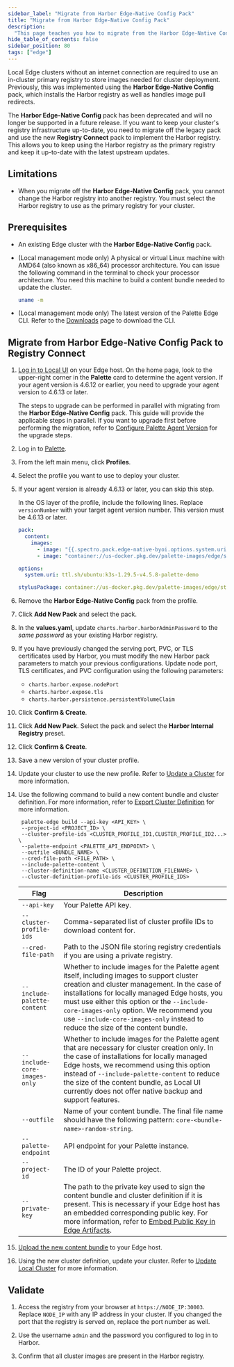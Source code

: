 ```yaml
---
sidebar_label: "Migrate from Harbor Edge-Native Config Pack"
title: "Migrate from Harbor Edge-Native Config Pack"
description:
  "This page teaches you how to migrate from the Harbor Edge-Native Config Pack to the Registry Connect pack."
hide_table_of_contents: false
sidebar_position: 80
tags: ["edge"]
---
```


Local Edge clusters without an internet connection are required to use an in-cluster primary registry to store images
needed for cluster deployment. Previously, this was implemented using the **Harbor Edge-Native Config** pack, which
installs the Harbor registry as well as handles image pull redirects.

The **Harbor Edge-Native Config** pack has been deprecated and will no longer be supported in a future release. If you
want to keep your cluster's registry infrastructure up-to-date, you need to migrate off the legacy pack and use the new
**Registry Connect** pack to implement the Harbor registry. This allows you to keep using the Harbor registry as the
primary registry and keep it up-to-date with the latest upstream updates.

## Limitations

- When you migrate off the **Harbor Edge-Native Config** pack, you cannot change the Harbor registry into another
  registry. You must select the Harbor registry to use as the primary registry for your cluster.

## Prerequisites

- An existing Edge cluster with the **Harbor Edge-Native Config** pack.

- (Local management mode only) A physical or virtual Linux machine with AMD64 (also known as x86_64) processor
  architecture. You can issue the following command in the terminal to check your processor architecture. You need this
  machine to build a content bundle needed to update the cluster.

  ```bash
  uname -m
  ```

- (Local management mode only) The latest version of the Palette Edge CLI. Refer to the
  [Downloads](../../../../spectro-downloads.md) page to download the CLI.

## Migrate from Harbor Edge-Native Config Pack to Registry Connect

1. [Log in to Local UI](../../local-ui/host-management/access-console.md) on your Edge host. On the home page, look to
   the upper-right corner in the **Palette** card to determine the agent version. If your agent version is 4.6.12 or
   earlier, you need to upgrade your agent version to 4.6.13 or later.

   The steps to upgrade can be performed in parallel with migrating from the **Harbor Edge-Native Config** pack. This
   guide will provide the applicable steps in parallel. If you want to upgrade first before performing the migration,
   refer to [Configure Palette Agent Version](../../cluster-management/agent-upgrade-airgap.md) for the upgrade steps.

2. Log in to [Palette](https:/console.spectrocloud.com).

3. From the left main menu, click **Profiles**.

4. Select the profile you want to use to deploy your cluster.

5. If your agent version is already 4.6.13 or later, you can skip this step.

   In the OS layer of the profile, include the following lines. Replace `versionNumber` with your target agent version
   number. This version must be 4.6.13 or later.

   ```yaml {10}
   pack:
     content:
       images:
         - image: "{{.spectro.pack.edge-native-byoi.options.system.uri}}"
         - image: "container://us-docker.pkg.dev/palette-images/edge/stylus-linux-amd64:v<versionNumber>"

   options:
     system.uri: ttl.sh/ubuntu:k3s-1.29.5-v4.5.8-palette-demo

   stylusPackage: container://us-docker.pkg.dev/palette-images/edge/stylus-linux-amd64:v<versionNumber>
   ```

6. Remove the **Harbor Edge-Native Config** pack from the profile.

7. Click **Add New Pack** and select the <VersionedLink text="Harbor" url="/integrations/packs/?pack=harbor" /> pack.

8. In the **values.yaml**, update `charts.harbor.harborAdminPassword` to the _same password_ as your existing Harbor
   registry.

9. If you have previously changed the serving port, PVC, or TLS certificates used by Harbor, you must modify the new
   Harbor pack parameters to match your previous configurations. Update node port, TLS certificates, and PVC
   configuration using the following parameters:

   - `charts.harbor.expose.nodePort`
   - `charts.harbor.expose.tls`
   - `charts.harbor.persistence.persistentVolumeClaim`

10. Click **Confirm & Create**.

<!-- prettier-ignore -->
11. Click **Add New Pack**. Select the <VersionedLink text="Registry Connect" url="/integrations/packs/?pack=registry-connect" /> pack and select the **Harbor Internal Registry** preset.

12. Click **Confirm & Create**.

13. Save a new version of your cluster profile.

<Tabs group="deployment">

<TabItem value="Central">

14. Update your cluster to use the new profile. Refer to
    [Update a Cluster](../../../cluster-management/cluster-updates.md) for more information.

</TabItem>

<TabItem value="Local">

14. Use the following command to build a new content bundle and cluster definition. For more information, refer to
    [Export Cluster Definition](../../local-ui/cluster-management/export-cluster-definition.md) for more information.

    ```shell
     palette-edge build --api-key <API_KEY> \
     --project-id <PROJECT_ID> \
     --cluster-profile-ids <CLUSTER_PROFILE_ID1,CLUSTER_PROFILE_ID2...> \
     --palette-endpoint <PALETTE_API_ENDPOINT> \
     --outfile <BUNDLE_NAME> \
     --cred-file-path <FILE_PATH> \
     --include-palette-content \
     --cluster-definition-name <CLUSTER_DEFINITION_FILENAME> \
     --cluster-definition-profile-ids <CLUSTER_PROFILE_IDS>
    ```

    | Flag                         | Description                                                                                                                                                                                                                                                                                                                                                               |
    | ---------------------------- | ------------------------------------------------------------------------------------------------------------------------------------------------------------------------------------------------------------------------------------------------------------------------------------------------------------------------------------------------------------------------- |
    | `--api-key`                  | Your Palette API key.                                                                                                                                                                                                                                                                                                                                                     |
    | `--cluster-profile-ids`      | Comma-separated list of cluster profile IDs to download content for.                                                                                                                                                                                                                                                                                                      |
    | `--cred-file-path`           | Path to the JSON file storing registry credentials if you are using a private registry.                                                                                                                                                                                                                                                                                   |
    | `--include-palette-content`  | Whether to include images for the Palette agent itself, including images to support cluster creation and cluster management. In the case of installations for locally managed Edge hosts, you must use either this option or the `--include-core-images-only` option. We recommend you use `--include-core-images-only` instead to reduce the size of the content bundle. |
    | `--include-core-images-only` | Whether to include images for the Palette agent that are necessary for cluster creation only. In the case of installations for locally managed Edge hosts, we recommend using this option instead of `--include-palette-content` to reduce the size of the content bundle, as Local UI currently does not offer native backup and support features.                       |
    | `--outfile`                  | Name of your content bundle. The final file name should have the following pattern: `core-<bundle-name>-random-string`.                                                                                                                                                                                                                                                   |
    | `--palette-endpoint`         | API endpoint for your Palette instance.                                                                                                                                                                                                                                                                                                                                   |
    | `--project-id`               | The ID of your Palette project.                                                                                                                                                                                                                                                                                                                                           |
    | `--private-key`              | The path to the private key used to sign the content bundle and cluster definition if it is present. This is necessary if your Edge host has an embedded corresponding public key. For more information, refer to [Embed Public Key in Edge Artifacts](../../edgeforge-workflow/palette-canvos/signed-content.md).                                                        |

15. [Upload the new content bundle](../../local-ui/cluster-management/upload-content-bundle.md) to your Edge host.

16. Using the new cluster definition, update your cluster. Refer to
    [Update Local Cluster](../../local-ui/cluster-management/update-cluster.md) for more information.

</TabItem>

</Tabs>

## Validate

1. Access the registry from your browser at `https://NODE_IP:30003`. Replace `NODE_IP` with any IP address in your
   cluster. If you changed the port that the registry is served on, replace the port number as well.

2. Use the username `admin` and the password you configured to log in to Harbor.

3. Confirm that all cluster images are present in the Harbor registry.
